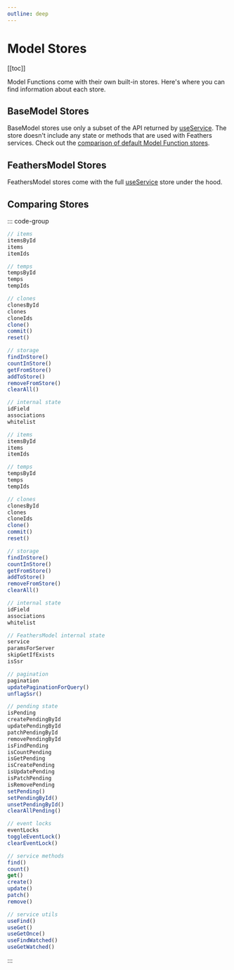 ```yaml
---
outline: deep
---
```


<script setup>
import Badge from '../components/Badge.vue'
import BlockQuote from '../components/BlockQuote.vue'
</script>

# Model Stores

[[toc]]

Model Functions come with their own built-in stores. Here's where you can find information about each store.

## BaseModel Stores

BaseModel stores use only a subset of the API returned by [useService](/guide/service-stores). The store doesn't include
any state or methods that are used with Feathers services.  Check out the
[comparison of default Model Function stores](#comparing-stores).

## FeathersModel Stores

FeathersModel stores come with the full [useService](/guide/use-service) store under the hood.

## Comparing Stores

::: code-group

```js [BaseModel store]
// items
itemsById
items
itemIds

// temps
tempsById
temps
tempIds

// clones
clonesById
clones
cloneIds
clone()
commit()
reset()

// storage
findInStore()
countInStore()
getFromStore()
addToStore()
removeFromStore()
clearAll()

// internal state
idField
associations
whitelist
```

```js [FeathersModel store]
// items
itemsById
items
itemIds

// temps
tempsById
temps
tempIds

// clones
clonesById
clones
cloneIds
clone()
commit()
reset()

// storage
findInStore()
countInStore()
getFromStore()
addToStore()
removeFromStore()
clearAll()

// internal state
idField
associations
whitelist

// FeathersModel internal state
service
paramsForServer
skipGetIfExists
isSsr

// pagination
pagination
updatePaginationForQuery()
unflagSsr()

// pending state
isPending
createPendingById
updatePendingById
patchPendingById
removePendingById
isFindPending
isCountPending
isGetPending
isCreatePending
isUpdatePending
isPatchPending
isRemovePending
setPending()
setPendingById()
unsetPendingById()
clearAllPending()

// event locks
eventLocks
toggleEventLock()
clearEventLock()

// service methods
find()
count()
get()
create()
update()
patch()
remove()

// service utils
useFind()
useGet()
useGetOnce()
useFindWatched()
useGetWatched()
```

:::

